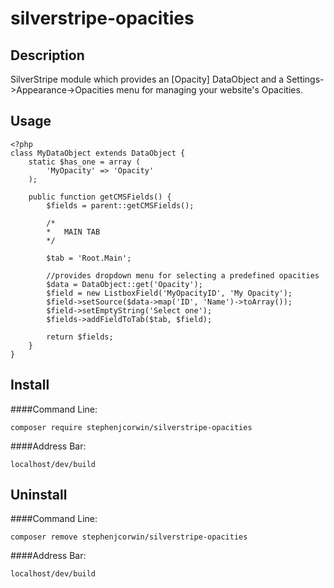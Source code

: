 silverstripe-opacities
=======================================

Description
---------------------------------------
SilverStripe module which provides an [Opacity] DataObject and a Settings->Appearance->Opacities menu for managing your website's Opacities.

Usage
---------------------------------------
```
<?php
class MyDataObject extends DataObject {
    static $has_one = array (
        'MyOpacity' => 'Opacity'
    );

	public function getCMSFields() {
	    $fields = parent::getCMSFields();

        /*
        *   MAIN TAB
        */

	    $tab = 'Root.Main';
        
        //provides dropdown menu for selecting a predefined opacities
	    $data = DataObject::get('Opacity');
	    $field = new ListboxField('MyOpacityID', 'My Opacity');
	    $field->setSource($data->map('ID', 'Name')->toArray());
	    $field->setEmptyString('Select one');
	    $fields->addFieldToTab($tab, $field);
        
        return $fields;
	}
}
```

Install
---------------------------------------
####Command Line:
```
composer require stephenjcorwin/silverstripe-opacities
```

####Address Bar:
```
localhost/dev/build
```

Uninstall
---------------------------------------
####Command Line:
```
composer remove stephenjcorwin/silverstripe-opacities
```

####Address Bar:
```
localhost/dev/build
```